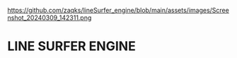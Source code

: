 <img>https://github.com/zaqks/lineSurfer_engine/blob/main/assets/images/Screenshot_20240309_142311.png  </img>
# LINE SURFER ENGINE  
